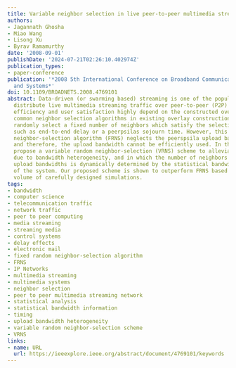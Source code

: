 ```yaml
---
title: Variable neighbor selection in live peer-to-peer multimedia streaming networks
authors:
- Jagannath Ghosha
- Miao Wang
- Lisong Xu
- Byrav Ramamurthy
date: '2008-09-01'
publishDate: '2024-07-21T02:26:10.402974Z'
publication_types:
- paper-conference
publication: '*2008 5th International Conference on Broadband Communications, Networks
  and Systems*'
doi: 10.1109/BROADNETS.2008.4769101
abstract: Data-driven (or swarming based) streaming is one of the popular ways to
  distribute live multimedia streaming traffic over peer-to-peer (P2P) networks. The
  efficiency and user satisfaction highly depend on the constructed overlays. The
  common neighbor selection algorithms in existing overlay construction schemes usually
  randomly select a fixed number of neighbors which satisfy the selection requirements,
  such as end-to-end delay or a peerpsilas sojourn time. However, this fixed random
  neighbor-selection algorithm (FRNS) neglects the peerspsila upload bandwidth heterogeneity
  and therefore, the upload bandwidth cannot be efficiently used. In this paper, we
  propose a variable random neighbor-selection (VRNS) scheme to alleviate the problems
  due to bandwidth heterogeneity, and in which the number of neighbors with different
  upload bandwidths is dynamically determined by the statistical bandwidth information
  of the system. Our proposed scheme is shown to outperform FRNS based upon a large
  volume of carefully designed simulations.
tags:
- bandwidth
- computer science
- telecommunication traffic
- network traffic
- peer to peer computing
- media streaming
- streaming media
- control systems
- delay effects
- electronic mail
- fixed random neighbor-selection algorithm
- FRNS
- IP Networks
- multimedia streaming
- multimedia systems
- neighbor selection
- peer to peer multimedia streaming network
- statistical analysis
- statistical bandwidth information
- timing
- upload bandwidth heterogeneity
- variable random neighbor-selection scheme
- VRNS
links:
- name: URL
  url: https://ieeexplore.ieee.org/abstract/document/4769101/keywords
---
```

